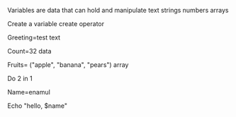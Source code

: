 Variables are data that can hold and manipulate text strings numbers arrays 

 

 

Create a variable create operator 

 

Greeting=test text 

Count=32 data 

Fruits= ("apple", "banana", "pears")  array 

 

Do 2 in 1 

 

Name=enamul 

 

Echo "hello, $name" 
